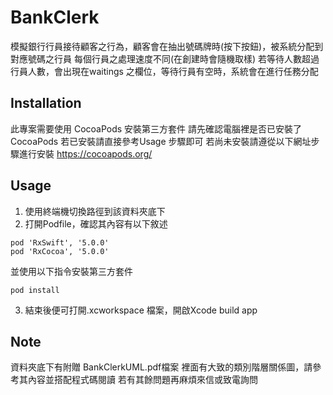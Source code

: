 # BankClerk

模擬銀行行員接待顧客之行為，顧客會在抽出號碼牌時(按下按鈕)，被系統分配到對應號碼之行員
每個行員之處理速度不同(在創建時會隨機取樣)
若等待人數超過行員人數，會出現在waitings 之欄位，等待行員有空時，系統會在進行任務分配

## Installation

此專案需要使用 CocoaPods 安裝第三方套件
請先確認電腦裡是否已安裝了 CocoaPods
若已安裝請直接參考Usage 步驟即可
若尚未安裝請遵從以下網址步驟進行安裝
https://cocoapods.org/

## Usage

1. 使用終端機切換路徑到該資料夾底下
2. 打開Podfile，確認其內容有以下敘述
```
pod 'RxSwift', '5.0.0'
pod 'RxCocoa', '5.0.0'
```

並使用以下指令安裝第三方套件
```
pod install
```

3. 結束後便可打開.xcworkspace 檔案，開啟Xcode build app


## Note

資料夾底下有附贈 BankClerkUML.pdf檔案
裡面有大致的類別階層關係圖，請參考其內容並搭配程式碼閱讀
若有其餘問題再麻煩來信或致電詢問

